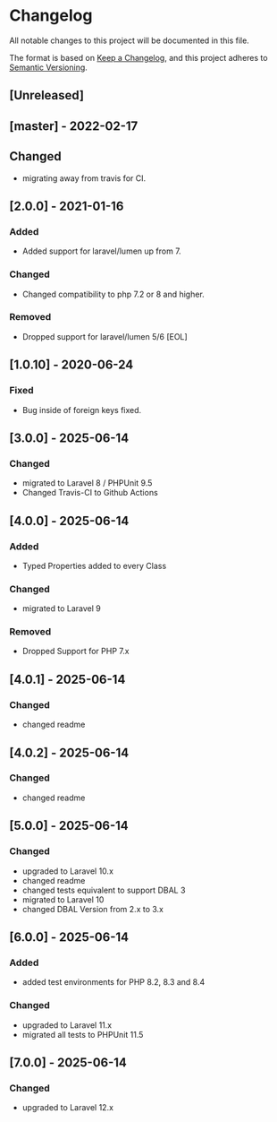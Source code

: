# Changelog

All notable changes to this project will be documented in this file.

The format is based on [Keep a Changelog](https://keepachangelog.com/en/1.0.0/), and this project adheres
to [Semantic Versioning](https://semver.org/spec/v2.0.0.html).

## [Unreleased]
## [master] - 2022-02-17
## Changed
- migrating away from travis for CI. 

## [2.0.0] - 2021-01-16
### Added
- Added support for laravel/lumen up from 7.

### Changed
- Changed compatibility to php 7.2 or 8 and higher.

### Removed
- Dropped support for laravel/lumen 5/6 [EOL]

## [1.0.10] - 2020-06-24
### Fixed
- Bug inside of foreign keys fixed.

## [3.0.0] - 2025-06-14
### Changed
- migrated to Laravel 8 / PHPUnit 9.5
- Changed Travis-CI to Github Actions

## [4.0.0] - 2025-06-14
### Added
- Typed Properties added to every Class

### Changed
- migrated to Laravel 9

### Removed 
- Dropped Support for PHP 7.x

## [4.0.1] - 2025-06-14
### Changed
- changed readme

## [4.0.2] - 2025-06-14
### Changed
- changed readme

## [5.0.0] - 2025-06-14
### Changed
- upgraded to Laravel 10.x
- changed readme
- changed tests equivalent to support DBAL 3
- migrated to Laravel 10
- changed DBAL Version from 2.x to 3.x

## [6.0.0] - 2025-06-14
### Added
- added test environments for PHP 8.2, 8.3 and 8.4

### Changed
- upgraded to Laravel 11.x
- migrated all tests to PHPUnit 11.5

## [7.0.0] - 2025-06-14
### Changed
- upgraded to Laravel 12.x
